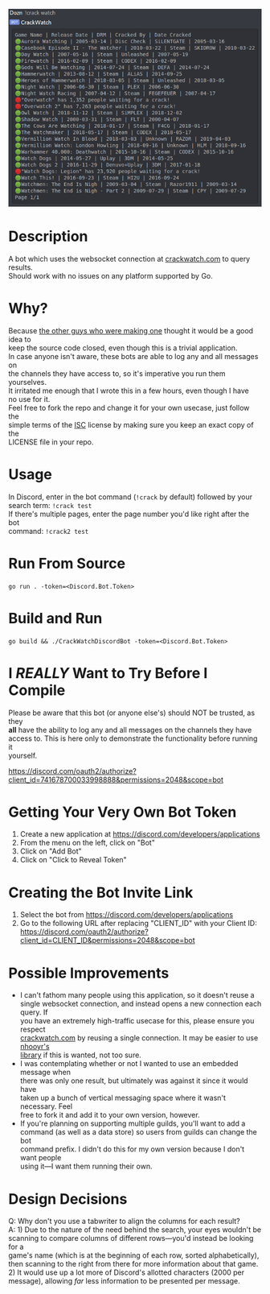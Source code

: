 ![Example of what the results appear like in Discord](/images/results.png)

# Description
A bot which uses the websocket connection at [crackwatch.com](https://crackwatch.com) to query results.\
Should work with no issues on any platform supported by Go.

# Why?
Because
[the other guys who were making one](https://old.reddit.com/r/CrackWatch/comments/i34eel/discord_bot_prototype)
thought it would be a good idea to\
keep the source code closed, even though this is a trivial application.\
In case anyone isn't aware, these bots are able to log any and all messages on\
the channels they have access to, so it's imperative you run them yourselves.\
It irritated me enough that I wrote this in a few hours, even though I have\
no use for it.\
Feel free to fork the repo and change it for your own usecase, just follow the\
simple terms of the
[ISC](https://en.wikipedia.org/wiki/ISC_license)
license by making sure you keep an exact copy of the\
LICENSE file in your repo.

# Usage
In Discord, enter in the bot command (`!crack` by default) followed by your\
search term: `!crack test`\
If there's multiple pages, enter the page number you'd like right after the bot\
command: `!crack2 test`

# Run From Source
`go run . -token=<Discord.Bot.Token>`

# Build and Run
`go build && ./CrackWatchDiscordBot -token=<Discord.Bot.Token>`

# I _REALLY_ Want to Try Before I Compile
Please be aware that this bot (or anyone else's) should NOT be trusted, as they\
**all** have the ability to log any and all messages on the channels they have\
access to. This is here only to demonstrate the functionality before running it\
yourself.

https://discord.com/oauth2/authorize?client_id=741678700033998888&permissions=2048&scope=bot

# Getting Your Very Own Bot Token
1) Create a new application at https://discord.com/developers/applications
2) From the menu on the left, click on "Bot"
3) Click on "Add Bot"
4) Click on "Click to Reveal Token"

# Creating the Bot Invite Link
1) Select the bot from https://discord.com/developers/applications
2) Go to the following URL after replacing "CLIENT_ID" with your Client ID:\
https://discord.com/oauth2/authorize?client_id=CLIENT_ID&permissions=2048&scope=bot

# Possible Improvements
- I can't fathom many people using this application, so it doesn't reuse a\
single websocket connection, and instead opens a new connection each query. If\
you have an extremely high-traffic usecase for this, please ensure you respect\
[crackwatch.com](https://crackwatch.com) by reusing a single connection. It may be easier to use [nhooyr's\
library](https://github.com/nhooyr/websocket) if this is wanted, not too sure.
- I was contemplating whether or not I wanted to use an embedded message when\
there was only one result, but ultimately was against it since it would have\
taken up a bunch of vertical messaging space where it wasn't necessary. Feel\
free to fork it and add it to your own version, however.
- If you're planning on supporting multiple guilds, you'll want to add a\
command (as well as a data store) so users from guilds can change the bot\
command prefix. I didn't do this for my own version because I don't want people\
using it—I want them running their own.

# Design Decisions
Q: Why don't you use a tabwriter to align the columns for each result?\
A: 1) Due to the nature of the need behind the search, your eyes wouldn't be\
scanning to compare columns of different rows—you'd instead be looking for a\
game's name (which is at the beginning of each row, sorted alphabetically),\
then scanning to the right from there for more information about that game.\
2) It would use up a lot more of Discord's allotted characters (2000 per\
message), allowing _far_ less information to be presented per message.
